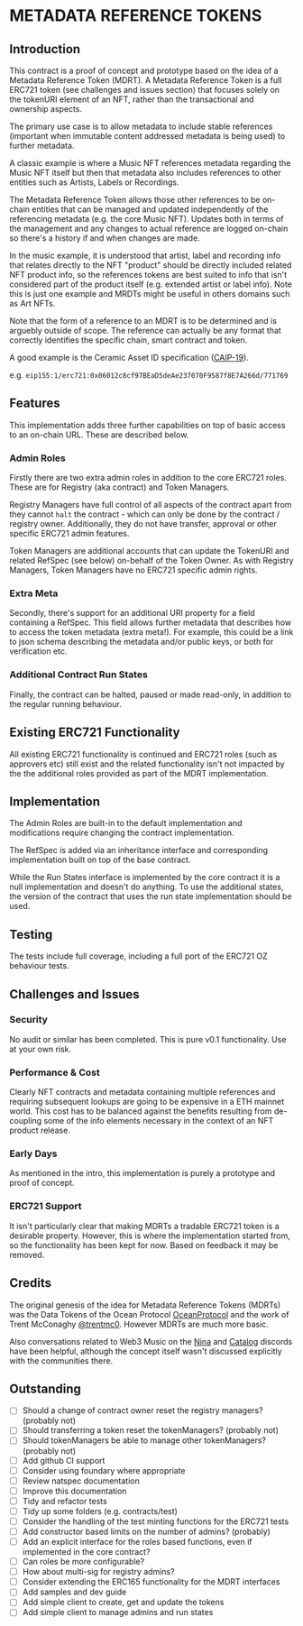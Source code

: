 # METADATA REFERENCE TOKENS

## Introduction

This contract is a proof of concept and prototype based on the idea of a
Metadata Reference Token (MDRT). A Metadata Reference Token is a full ERC721
token (see challenges and issues section) that focuses solely on the tokenURI
element of an NFT, rather than the transactional and ownership aspects.

The primary use case is to allow metadata to include stable references
(important when immutable content addressed metadata is being used) to further
metadata.

A classic example is where a Music NFT references metadata regarding the Music
NFT itself but then that metadata also includes references to other entities
such as Artists, Labels or Recordings.

The Metadata Reference Token allows those other references to be on-chain
entities that can be managed and updated independently of the referencing
metadata (e.g. the core Music NFT). Updates both in terms of the management
and any changes to actual reference are logged on-chain so there's a history
if and when changes are made.

In the music example, it is understood that artist, label and recording info
that relates directly to the NFT "product" should be directly included
related NFT product info, so the references tokens are best suited to info
that isn't considered part of the product itself (e.g. extended artist or
label info). Note this is just one example and MRDTs might be useful in
others domains such as Art NFTs.

Note that the form of a reference to an MDRT is to be determined and is
arguebly outside of scope. The reference can actually be any format that
correctly identifies the specific chain, smart contract and token.

A good example is the Ceramic Asset ID specification ([CAIP-19](https://github.com/ChainAgnostic/CAIPs/blob/master/CAIPs/caip-19.md)).

e.g. `eip155:1/erc721:0x06012c8cf97BEaD5deAe237070F9587f8E7A266d/771769`

## Features

This implementation adds three further capabilities on top of basic access to
an on-chain URL. These are described below.

### Admin Roles

Firstly there are two extra admin roles in addition to the core ERC721 roles.
These are for Registry (aka contract) and Token Managers.

Registry Managers have full control of all aspects of the contract apart from
they cannot `halt` the contract - which can only be done by the contract /
registry owner. Additionally, they do not have transfer, approval or other
specific ERC721 admin features.

Token Managers are additional accounts that can update the TokenURI and
related RefSpec (see below) on-behalf of the Token Owner. As with Registry
Managers, Token Managers have no ERC721 specific admin rights.

### Extra Meta

Secondly, there's support for an additional URI property for a field
containing a RefSpec. This field allows further metadata that describes how
to access the token metadata (extra meta!). For example, this could be a link
to json schema describing the metadata and/or public keys, or both for
verification etc.

### Additional Contract Run States

Finally, the contract can be halted, paused or made read-only, in addition
to the regular running behaviour.

## Existing ERC721 Functionality

All existing ERC721 functionality is continued and ERC721 roles (such as
approvers etc) still exist and the related functionality isn't not impacted
by the the additional roles provided as part of the MDRT implementation.

## Implementation

The Admin Roles are built-in to the default implementation and modifications
require changing the contract implementation.

The RefSpec is added via an inheritance interface and corresponding
implementation built on top of the base contract.

While the Run States interface is implemented by the core contract it is a
null implementation and doesn't do anything. To use the additional states,
the version of the contract that uses the run state implementation should be
used.

## Testing

The tests include full coverage, including a full port of the ERC721 OZ
behaviour tests.

## Challenges and Issues

### Security

No audit or similar has been completed. This is pure v0.1 functionality. Use
at your own risk.

### Performance & Cost

Clearly NFT contracts and metadata containing multiple references and
requiring subsequent lookups are going to be expensive in a ETH mainnet
world. This cost has to be balanced against the benefits resulting from
de-coupling some of the info elements necessary in the context of an NFT
product release.

### Early Days

As mentioned in the intro, this implementation is purely a prototype and proof
of concept.

### ERC721 Support

It isn't particularly clear that making MDRTs a tradable ERC721 token is a
desirable property. However, this is where the implementation started from,
so the functionality has been kept for now. Based on feedback it may be
removed.

## Credits

The original genesis of the idea for Metadata Reference Tokens (MDRTs) was the
Data Tokens of the Ocean Protocol [OceanProtocol](https://oceanprotocol.com/)
and the work of Trent McConaghy [@trentmc0](https://twitter.com/trentmc0).
However MDRTs are much more basic.

Also conversations related to Web3 Music on the [Nina](https://www.ninaprotocol.com/)
and [Catalog](https://beta.catalog.works/) discords have
been helpful, although the concept itself wasn't discussed explicitly with
the communities there.

## Outstanding

- [ ] Should a change of contract owner reset the registry managers? (probably not)
- [ ] Should transferring a token reset the tokenManagers? (probably not)
- [ ] Should tokenManagers be able to manage other tokenManagers? (probably not)
- [ ] Add github CI support
- [ ] Consider using foundary where appropriate
- [ ] Review natspec documentation
- [ ] Improve this documentation
- [ ] Tidy and refactor tests
- [ ] Tidy up some folders (e.g. contracts/test)
- [ ] Consider the handling of the test minting functions for the ERC721 tests
- [ ] Add constructor based limits on the number of admins? (probably)
- [ ] Add an explicit interface for the roles based functions, even if
      implemented in the core contract?
- [ ] Can roles be more configurable?
- [ ] How about multi-sig for registry admins?
- [ ] Consider extending the ERC165 functionality for the MDRT interfaces
- [ ] Add samples and dev guide
- [ ] Add simple client to create, get and update the tokens
- [ ] Add simple client to manage admins and run states

